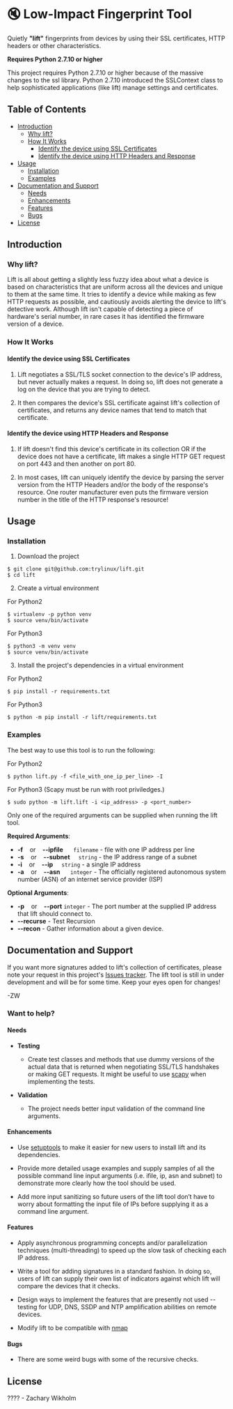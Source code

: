 # :mute: Low-Impact Fingerprint Tool 

Quietly **"lift"** fingerprints from devices by using their SSL certificates, HTTP headers or other characteristics.

**Requires Python 2.7.10 or higher**


This project requires Python 2.7.10 or higher because of the massive changes to the ssl library. Python 2.7.10 introduced the SSLContext class to help sophisticated applications (like lift) manage settings and certificates.

## Table of Contents

- [Introduction](#introduction)
  - [Why lift?](#why-lift)
  - [How It Works](#how-it-works)
    - [Identify the device using SSL Certificates](#identify-the-device-using-ssl-certificates)
    - [Identify the device using HTTP Headers and Response](#identify-the-device-using-http-headers-and-response)
- [Usage](#usage)
  - [Installation](#installation)
  - [Examples](#examples)
- [Documentation and Support](#documentation-and-support)
  - [Needs](#needs)
  - [Enhancements](#enhancements)
  - [Features](#features)
  - [Bugs](#bugs)
- [License](#license)



## Introduction

### Why lift?

Lift is all about getting a slightly less fuzzy idea about what a device is based on characteristics that are uniform across all the devices and unique to them at the same time. It tries to identify a device while making as few HTTP requests as possible, and cautiously avoids alerting the device to lift's detective work. Although lift isn't capable of detecting a piece of hardware's serial number, in rare cases it has identified the firmware version of a device.

### How It Works


#### Identify the device using SSL Certificates

1. Lift negotiates a SSL/TLS socket connection to the device's IP address, but never actually makes a request. In doing so, lift does not generate a log on the device that you are trying to detect. 


2. It then compares the device's SSL certificate against lift's collection of certificates, and returns any device names that tend to match that certificate.


#### Identify the device using HTTP Headers and Response

1. If lift doesn't find this device's certificate in its collection OR if the device does not have a certificate, lift makes a single HTTP GET request on port 443 and then another on port 80. 


2. In most cases, lift can uniquely identify the device by parsing the server version from the HTTP Headers and/or the body of the response's resource.
One router manufacturer even puts the firmware version number in the title of the HTTP response's resource!


## Usage

### Installation

1. Download the project

```
$ git clone git@github.com:trylinux/lift.git
$ cd lift
```

2. Create a virtual environment   

For Python2   

```
$ virtualenv -p python venv
$ source venv/bin/activate
```
For Python3   

```
$ python3 -m venv venv
$ source venv/bin/activate
```
3. Install the project's dependencies in a virtual environment   

For Python2   

```
$ pip install -r requirements.txt
```
For Python3   

```
$ python -m pip install -r lift/requirements.txt 
```
### Examples

The best way to use this tool is to run the following:   

For Python2   

```
$ python lift.py -f <file_with_one_ip_per_line> -I 
```
For Python3 (Scapy must be run with root priviledges.)   

```
$ sudo python -m lift.lift -i <ip_address> -p <port_number> 
```
Only one of the required arguments can be supplied when running the lift tool.

**Required Arguments**:

- **-f** &nbsp;&nbsp; or &nbsp;&nbsp; **--ipfile** &nbsp;&nbsp;&nbsp;&nbsp; `filename` - file with one IP address per line
- **-s** &nbsp;&nbsp; or &nbsp;&nbsp; **--subnet** &nbsp;&nbsp;&nbsp;&nbsp;`string` -  the IP address range of a subnet
- **-i** &nbsp;&nbsp; or &nbsp;&nbsp; **--ip** &nbsp;&nbsp;&nbsp;&nbsp;`string` - a single IP address
- **-a** &nbsp;&nbsp; or  &nbsp;&nbsp; **--asn** &nbsp;&nbsp;&nbsp;&nbsp; `integer` - The officially registered autonomous system number (ASN) of an internet service provider (ISP)

**Optional Arguments**:
- **-p** &nbsp;&nbsp; or &nbsp;&nbsp; **--port**  `integer` - The port number at the supplied IP address that lift should connect to.
- **--recurse** - Test Recursion
- **--recon**   - Gather information about a given device.


## Documentation and Support

If you want more signatures added to lift's collection of certificates, please note your request in this project's [Issues tracker](https://github.com/trylinux/lift/issues). The lift tool is still in under development and will be for some time. Keep your eyes open for changes!

-ZW

### Want to help?


#### Needs

- **Testing** 

  - Create test classes and methods that use dummy versions of the actual data that is returned when negotiating SSL/TLS handshakes or making GET requests. It might be useful to use [scapy](http://www.secdev.org/projects/scapy/build_your_own_tools.html) when implementing the tests.

- **Validation**

  - The project needs better input validation of the command line arguments.

#### Enhancements

- Use [setuptools](https://setuptools.readthedocs.io/en/latest/) to make it easier for new users to install lift and its dependencies.

- Provide more detailed usage examples and supply samples of all the possible command line input arguments (i.e. ifile, ip, asn and subnet) to demonstrate more clearly how the tool should be used. 

- Add more input sanitizing so future users of the lift tool don’t have to worry about formatting the input file of IPs before supplying it as a command line argument.

#### Features

- Apply asynchronous programming concepts and/or parallelization techniques (multi-threading) to speed up the slow task of checking each IP address.

- Write a tool for adding signatures in a standard fashion. In doing so, users of lift can supply their own list of indicators against which lift will compare the devices that it checks.

- Design ways to implement the features that are presently not used -- testing for UDP, DNS, SSDP and NTP amplification abilities on remote devices.

- Modify lift to be compatible with [nmap](https://nmap.org/)


#### Bugs

- There are some weird bugs with some of the recursive checks.


## License

???? - Zachary Wikholm